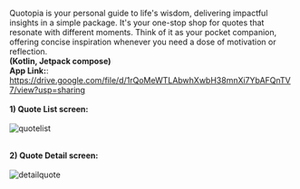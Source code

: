 Quotopia is your personal guide to life's wisdom, delivering impactful insights in a simple package. It's your one-stop shop for quotes that resonate with different moments. Think of it as your pocket companion, offering concise inspiration whenever you need a dose of motivation or reflection.
<br><B>(Kotlin, Jetpack compose)</B><br>
<B>App Link:</B>: https://drive.google.com/file/d/1rQoMeWTLAbwhXwbH38mnXi7YbAFQnTV7/view?usp=sharing<br>
<br><B>1) Quote List screen:</B><br><br>
![quotelist](https://github.com/Swapnil-J-Patil/QuotesApp/assets/129786110/0c61e9e4-7bd3-4dcd-bc7e-cec8f9f83d1e)

<br><B>2) Quote Detail screen:</B><br><br>
![detailquote](https://github.com/Swapnil-J-Patil/QuotesApp/assets/129786110/d058eafd-b43d-4cd4-b073-f3eba2c025e5)
